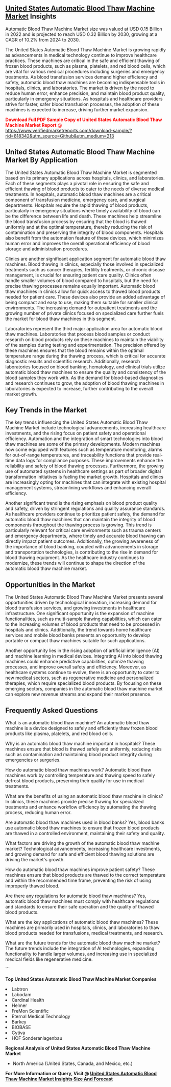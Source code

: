 <h2><a href="https://www.verifiedmarketreports.com/download-sample/?rid=818342&amp;utm_source=Github&amp;utm_medium=213" target="_blank">United States Automatic Blood Thaw Machine Market</a> Insights</h2><p>Automatic Blood Thaw Machine Market size was valued at USD 0.15 Billion in 2022 and is projected to reach USD 0.32 Billion by 2030, growing at a CAGR of 10.2% from 2024 to 2030.</p><p><p>The United States Automatic Blood Thaw Machine Market is growing rapidly as advancements in medical technology continue to improve healthcare practices. These machines are critical in the safe and efficient thawing of frozen blood products, such as plasma, platelets, and red blood cells, which are vital for various medical procedures including surgeries and emergency treatments. As blood transfusion services demand higher efficiency and safety, automatic blood thaw machines are becoming indispensable tools in hospitals, clinics, and laboratories. The market is driven by the need to reduce human error, enhance precision, and maintain blood product quality, particularly in emergency situations. As hospitals and healthcare providers strive for faster, safer blood transfusion processes, the adoption of these machines is expected to increase, driving further market expansion. <p><span class=""><span style="color: #ff0000;"><strong>Download Full PDF Sample Copy of United States Automatic Blood Thaw Machine Market Report</strong> @ </span><a href="https://www.verifiedmarketreports.com/download-sample/?rid=818342&amp;utm_source=Github&amp;utm_medium=213" target="_blank">https://www.verifiedmarketreports.com/download-sample/?rid=818342&amp;utm_source=Github&amp;utm_medium=213</a></span></p></p><h2>United States Automatic Blood Thaw Machine Market By Application</h2><p>The United States Automatic Blood Thaw Machine Market is segmented based on its primary applications across hospitals, clinics, and laboratories. Each of these segments plays a pivotal role in ensuring the safe and efficient thawing of blood products to cater to the needs of diverse medical treatments. In hospitals, automatic blood thaw machines are a critical component of transfusion medicine, emergency care, and surgical departments. Hospitals require the rapid thawing of blood products, particularly in emergency situations where timely availability of blood can be the difference between life and death. These machines help streamline the blood transfusion process by ensuring that the blood is thawed uniformly and at the optimal temperature, thereby reducing the risk of contamination and preserving the integrity of blood components. Hospitals also benefit from the automation feature of these devices, which minimizes human error and improves the overall operational efficiency of blood storage and administration procedures. <p>Clinics are another significant application segment for automatic blood thaw machines. Blood thawing in clinics, especially those involved in specialized treatments such as cancer therapies, fertility treatments, or chronic disease management, is crucial for ensuring patient care quality. Clinics often handle smaller volumes of blood compared to hospitals, but the need for precise thawing processes remains equally important. Automatic blood thaw machines in clinics allow for quick access to thawed blood products needed for patient care. These devices also provide an added advantage of being compact and easy to use, making them suitable for smaller clinical environments. The increasing demand for outpatient treatments and the growing number of private clinics focused on specialized care further fuels the market for blood thaw machines in this segment. <p>Laboratories represent the third major application area for automatic blood thaw machines. Laboratories that process blood samples or conduct research on blood products rely on these machines to maintain the viability of the samples during testing and experimentation. The precision offered by these machines ensures that the blood remains within the optimal temperature range during the thawing process, which is critical for accurate diagnostic results and scientific research. Additionally, research laboratories focused on blood banking, hematology, and clinical trials utilize automatic blood thaw machines to ensure the quality and consistency of the blood samples they work with. As the demand for blood-based diagnostics and research continues to grow, the adoption of blood thawing machines in laboratories is expected to increase, further contributing to the overall market growth. <h2>Key Trends in the Market</h2><p>The key trends influencing the United States Automatic Blood Thaw Machine Market include technological advancements, increasing healthcare investments, and the rising focus on patient safety and operational efficiency. Automation and the integration of smart technologies into blood thaw machines are some of the primary developments. Modern machines now come equipped with features such as temperature monitoring, alarms for out-of-range temperatures, and traceability functions that provide real-time data logs for compliance purposes. These improvements enhance the reliability and safety of blood thawing processes. Furthermore, the growing use of automated systems in healthcare settings as part of broader digital transformation initiatives is fueling the market growth. Hospitals and clinics are increasingly opting for machines that can integrate with existing hospital management systems, streamlining workflows and enhancing overall efficiency. <p>Another significant trend is the rising emphasis on blood product quality and safety, driven by stringent regulations and quality assurance standards. As healthcare providers continue to prioritize patient safety, the demand for automatic blood thaw machines that can maintain the integrity of blood components throughout the thawing process is growing. This trend is particularly relevant for critical care environments such as trauma centers and emergency departments, where timely and accurate blood thawing can directly impact patient outcomes. Additionally, the growing awareness of the importance of blood banking, coupled with advancements in storage and transportation technologies, is contributing to the rise in demand for blood thawing equipment. As the healthcare industry continues to modernize, these trends will continue to shape the direction of the automatic blood thaw machine market.<h2>Opportunities in the Market</h2><p>The United States Automatic Blood Thaw Machine Market presents several opportunities driven by technological innovation, increasing demand for blood transfusion services, and growing investments in healthcare infrastructure. One significant opportunity is the expansion of machine functionalities, such as multi-sample thawing capabilities, which can cater to the increasing volumes of blood products that need to be processed in hospitals and clinics. Additionally, the trend towards home healthcare services and mobile blood banks presents an opportunity to develop portable or compact thaw machines suitable for such applications. <p>Another opportunity lies in the rising adoption of artificial intelligence (AI) and machine learning in medical devices. Integrating AI into blood thawing machines could enhance predictive capabilities, optimize thawing processes, and improve overall safety and efficiency. Moreover, as healthcare systems continue to evolve, there is an opportunity to cater to new medical sectors, such as regenerative medicine and personalized therapies, which require specialized blood products. By focusing on these emerging sectors, companies in the automatic blood thaw machine market can explore new revenue streams and expand their market presence.<h2>Frequently Asked Questions</h2><p>What is an automatic blood thaw machine? An automatic blood thaw machine is a device designed to safely and efficiently thaw frozen blood products like plasma, platelets, and red blood cells.</p><p>Why is an automatic blood thaw machine important in hospitals? These machines ensure that blood is thawed safely and uniformly, reducing risks such as contamination and maintaining blood product integrity during emergencies or surgeries.</p><p>How do automatic blood thaw machines work? Automatic blood thaw machines work by controlling temperature and thawing speed to safely defrost blood products, preserving their quality for use in medical treatments.</p><p>What are the benefits of using an automatic blood thaw machine in clinics? In clinics, these machines provide precise thawing for specialized treatments and enhance workflow efficiency by automating the thawing process, reducing human error.</p><p>Are automatic blood thaw machines used in blood banks? Yes, blood banks use automatic blood thaw machines to ensure that frozen blood products are thawed in a controlled environment, maintaining their safety and quality.</p><p>What factors are driving the growth of the automatic blood thaw machine market? Technological advancements, increasing healthcare investments, and growing demand for safe and efficient blood thawing solutions are driving the market's growth.</p><p>How do automatic blood thaw machines improve patient safety? These machines ensure that blood products are thawed to the correct temperature and within the recommended time frame, preventing the risk of using improperly thawed blood.</p><p>Are there any regulations for automatic blood thaw machines? Yes, automatic blood thaw machines must comply with healthcare regulations and standards to ensure their safe operation and the quality of thawed blood products.</p><p>What are the key applications of automatic blood thaw machines? These machines are primarily used in hospitals, clinics, and laboratories to thaw blood products needed for transfusions, medical treatments, and research.</p><p>What are the future trends for the automatic blood thaw machine market? The future trends include the integration of AI technologies, expanding functionality to handle larger volumes, and increasing use in specialized medical fields like regenerative medicine.</p>```</p><p><strong>Top United States Automatic Blood Thaw Machine Market Companies</strong></p><div data-test-id=""><p><li>Labtron</li><li> Labodam</li><li> Cardinal Health</li><li> Helmer</li><li> FreMon Scientific</li><li> Eternal Medical Technology</li><li> Barkey</li><li> BIOBASE</li><li> Cytiva</li><li> HOF Sonderanlagenbau</li></p><div><strong>Regional Analysis of&nbsp;United States Automatic Blood Thaw Machine Market</strong></div><ul><li dir="ltr"><p dir="ltr">North America&nbsp;(United States, Canada, and Mexico, etc.)</p></li></ul><p><strong>For More Information or Query, Visit @&nbsp;</strong><strong><a href="https://www.verifiedmarketreports.com/product/automatic-blood-thaw-machine-market/?utm_source=Github&amp;utm_medium=213" target="_blank">United States Automatic Blood Thaw Machine Market Insights Size And Forecast</a></strong></p></div>
